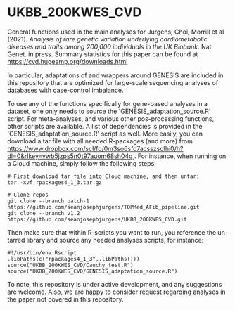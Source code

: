 # UKBB_200KWES_CVD
General functions used in the main analyses for
Jurgens, Choi, Morrill et al (2021). _Analysis of rare genetic variation underlying cardiometabolic diseases and traits among 200,000 individuals in the UK Biobank._
Nat Genet. in press. Summary statistics for this paper can be found at https://cvd.hugeamp.org/downloads.html 

In particular, adaptations of and wrappers around GENESIS are included in this repository that are optimized for large-scale sequencing analyses of databases with case-control imbalance.

To use any of the functions specifically for gene-based analyses in a dataset, one only needs to source the 'GENESIS_adaptation_source.R' script. For meta-analyses, and various other pos-processing functions, other scripts are available. A list of dependencies is provided in the 'GENESIS_adaptation_source.R' script as well. More easily, you can download a tar file with all needed R-packages (and more) from [https://www.dropbox.com/scl/fo/0m3so6sfc7acsszsdlhi0/h?dl=0&rlkey=vwb5jzps5n0t97auom68sh04g ](https://www.dropbox.com/scl/fo/8vqwy4vqcv1jogtbid4zl/h?dl=0&rlkey=rymd1zuubnf88umb5c0z97x5c). For instance, when running on a Cloud machine, simply follow the following steps:

```
# First download tar file into Cloud machine, and then untar:
tar -xvf rpackages4_1_3.tar.gz

# Clone repos
git clone --branch patch-1 https://github.com/seanjosephjurgens/TOPMed_AFib_pipeline.git
git clone --branch v1.2 https://github.com/seanjosephjurgens/UKBB_200KWES_CVD.git
```

Then make sure that within R-scripts you want to run, you reference the un-tarred library and source any needed analyses scripts, for instance:
```
#!/usr/bin/env Rscript
.libPaths(c("rpackages4_1_3",.libPaths()))
source("UKBB_200KWES_CVD/Cauchy_test.R")
source("UKBB_200KWES_CVD/GENESIS_adaptation_source.R")
```

To note, this repository is under active development, and any suggestions are welcome. Also, we are happy to consider request regarding analyses in the paper not covered in this repository. 


